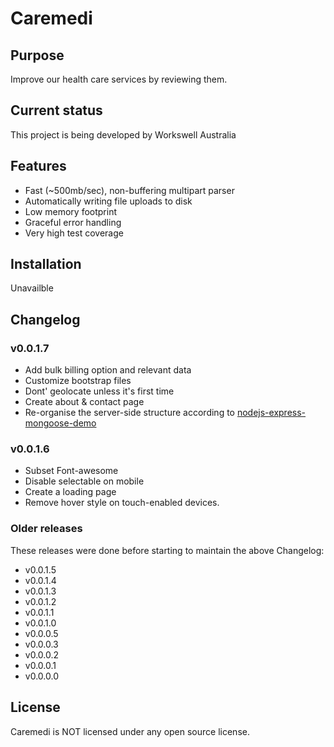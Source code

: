# Caremedi

## Purpose

Improve our health care services by reviewing them.

## Current status

This project is being developed by Workswell Australia

## Features

* Fast (~500mb/sec), non-buffering multipart parser
* Automatically writing file uploads to disk
* Low memory footprint
* Graceful error handling
* Very high test coverage

## Installation

Unavailble

## Changelog

### v0.0.1.7

* Add bulk billing option and relevant data
* Customize bootstrap files
* Dont' geolocate unless it's first time
* Create about & contact page
* Re-organise the server-side structure according to [nodejs-express-mongoose-demo](https://github.com/madhums/nodejs-express-mongoose-demo)

### v0.0.1.6

* Subset Font-awesome
* Disable selectable on mobile
* Create a loading page
* Remove hover style on touch-enabled devices.

### Older releases

These releases were done before starting to maintain the above Changelog:

* v0.0.1.5
* v0.0.1.4
* v0.0.1.3
* v0.0.1.2
* v0.0.1.1
* v0.0.1.0
* v0.0.0.5
* v0.0.0.3
* v0.0.0.2
* v0.0.0.1
* v0.0.0.0

## License

Caremedi is NOT licensed under any open source license.
